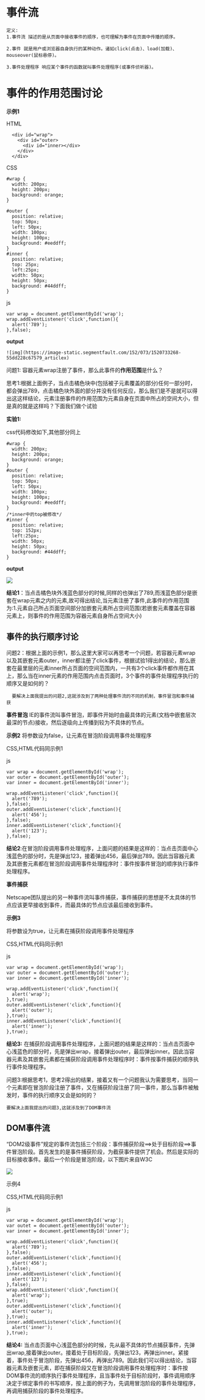 # 事件流
  ```
  定义:
  1.事件流 描述的是从页面中接收事件的顺序，也可理解为事件在页面中传播的顺序。
  
  2.事件 就是用户或浏览器自身执行的某种动作。诸如click(点击)、load(加载)、mouseover(鼠标悬停)。
  
  3.事件处理程序 响应某个事件的函数就叫事件处理程序(或事件侦听器)。
  ```
  
# 事件的作用范围讨论

  **示例1**

  HTML
  ```
    <div id="wrap">
      <div id="outer>
        <div id="inner></div>
      </div>
    </div>
  ```
  CSS
  ```
  #wrap {
    width: 200px;
    height: 200px;
    background: orange;
  }
  
  #outer {
    position: relative;
    top: 50px;
    left: 50px;
    width: 100px;
    height: 100px;
    background: #eeddff;
}
  #inner {
    position: relative;
    top: 25px;
    left:25px;
    width: 50px;
    height: 50px;
    background: #44ddff;
  }
  ```
  
  js
 
  ```
  var wrap = document.getElementById('wrap');
  wrap.addEventListener('click',function(){
    alert('789');
  },false);
  ```
  
  **output**
  
    ![img](https://image-static.segmentfault.com/152/073/1520733268-55dd228c67579_articlex)
  
  问题1: 容器元素wrap注册了事件，那么此事件的**作用范围**是什么？
  
  思考1:根据上面例子，当点击橘色块中(包括被子元素覆盖的部分)任何一部分时，都会弹出789，点击橘色块外面的部分并没有任何反应，那么我们是不是就可以得出这这样结论，元素注册事件的作用范围为元素自身在页面中所占的空间大小，但是真的就是这样吗？下面我们做个试验
  
  **实验1:**
  
  css代码修改如下,其他部分同上
  
  ```
  #wrap {
    width: 200px;
    height: 200px;
    background: orange;
  }
  #outer {
    position: relative;
    top: 50px;
    left: 50px;
    width: 100px;
    height: 100px;
    background: #eeddff;
  }
  /*inner中的top被修改*/
  #inner {
    position: relative;
    top: 152px;
    left:25px;
    width: 50px;
    height: 50px;
    background: #44ddff;
  }
  ```
  
  **output**
  
  ![](http://image-static.segmentfault.com/210/695/2106953494-55dd4a220943b)
  
  
  **结论1**：当点击橘色块外浅蓝色部分的时候,同样的也弹出了789,而浅蓝色部分是嵌套在wrap元素之内的元素,故可得出结论,当元素注册了事件,此事件的作用范围为:1.元素自己所占页面空间部分加嵌套元素所占空间范围(若嵌套元素覆盖在容器元素上，则事件的作用范围为容器元素自身所占空间大小)
  
  
## 事件的执行顺序讨论

  问题2：根据上面的示例1，那么这里大家可以再思考一个问题，若容器元素wrap以及其嵌套元素outer，inner都注册了click事件，根据试验1得出的结论，那么嵌套在最里层的元素inner所占页面的空间范围内，一共有3个click事件都作用在其上，那么当在inner元素的作用范围内点击页面时，3个事件的事件处理程序执行的顺序又是如何的？
  
  ```
    要解决上面我提出的问题2,这就涉及到了两种处理事件流的不同的机制，事件冒泡和事件捕获
  ```
  
  **事件冒泡**
  IE的事件流叫事件冒泡，即事件开始时由最具体的元素(文档中嵌套层次最深的节点)接收，然后逐级向上传播到较为不具体的节点。
  
  **示例2**
  将参数设为false，让元素在冒泡阶段调用事件处理程序
  
  CSS,HTML代码同示例1
  
  js
  
  ```
  var wrap = document.getElementById('wrap');
  var outer = document.getElementById('outer');
  var inner = document.getElementById('inner');

  wrap.addEventListener('click',function(){
    alert('789');
  },false);
  outer.addEventListener('click',function(){
    alert('456');
  },false);
  inner.addEventListener('click',function(){
    alert('123');
  },false);
  ```
  
  **结论2**:在冒泡阶段调用事件处理程序，上面问题的结果是这样的：当点击页面中心浅蓝色的部分时，先是弹出123，接着弹出456，最后弹出789。因此当容器元素及其嵌套元素都在冒泡阶段调用事件处理程序时：事件按事件冒泡的顺序执行事件处理程序。
  
  
  **事件捕获**
  
  Netscape团队提出的另一种事件流叫事件捕获，事件捕获的思想是不太具体的节点应该更早接收到事件，而最具体的节点应该最后接收到事件。
  
  **示例3**
  
  将参数设为true，让元素在捕获阶段调用事件处理程序
  
  CSS,HTML代码同示例1
  
  js
  
  ```
  var wrap = document.getElementById('wrap');
  var outer = document.getElementById('outer');
  var inner = document.getElementById('inner');

  wrap.addEventListener('click',function(){
    alert('wrap');
  },true);
  outer.addEventListener('click',function(){
    alert('outer');
  },true);
  inner.addEventListener('click',function(){
    alert('inner');
  },true);
  ```
  
  **结论3:** 在捕获阶段调用事件处理程序，上面问题的结果是这样的：当点击页面中心浅蓝色的部分时，先是弹出wrap，接着弹出outer，最后弹出inner。因此当容器元素及其嵌套元素都在捕获阶段调用事件处理程序时：事件按事件捕获的顺序执行事件处理程序。
  
  问题3:根据思考1，思考2得出的结果，接着又有一个问题我认为需要思考，当同一个元素即在冒泡阶段注册了事件，又在捕获阶段注册了同一事件，那么当事件被触发时，事件的执行顺序又会是如何的？
  
  ```
  要解决上面我提出的问题3,这就涉及到了DOM事件流
  ```
  
  ## DOM事件流
  
  “DOM2级事件”规定的事件流包括三个阶段：事件捕获阶段==>处于目标阶段==>事件冒泡阶段。首先发生的是事件捕获阶段，为截获事件提供了机会。然后是实际的目标接收事件。最后一个阶段是冒泡阶段，以下图片来自W3C
  
  
  ![](https://image-static.segmentfault.com/12/1b/121ba0d37798d6d23227d2dd49d0e58c_articlex)
  
  示例4
  
  CSS,HTML代码同示例1
  
  js
  
  ```
  var wrap = document.getElementById('wrap');
  var outet = document.getElementById('outer');
  var inner = document.getElementById('inner');

  wrap.addEventListener('click',function(){
    alert('789');
  },false);
  outer.addEventListener('click',function(){
    alert('456');
  },false);
  inner.addEventListener('click',function(){
    alert('123');
  },false);
  wrap.addEventListener('click',function(){
    alert('wrap');
  },true);
  outer.addEventListener('click',function(){
    alert('outer');
  },true);
  inner.addEventListener('click',function(){
    alert('inner');
  },true);
  ```
  
  **结论4:** 当点击页面中心浅蓝色部分的时候，先从最不具体的节点捕获事件，先弹出wrap,接着弹出outer。接着处于目标阶段，先弹出123，再弹出inner。紧接着，事件处于冒泡阶段，先弹出456，再弹出789。因此我们可以得出结论，当容器元素及嵌套元素，即在捕获阶段又在冒泡阶段调用事件处理程序时：事件按DOM事件流的顺序执行事件处理程序，且当事件处于目标阶段时，事件调用顺序决定于绑定事件的书写顺序，按上面的例子为，先调用冒泡阶段的事件处理程序，再调用捕获阶段的事件处理程序。
  
  
  
  
  
  
  
  
